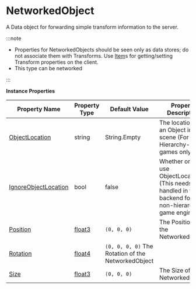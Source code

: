 # NetworkedObject

A Data object for forwarding simple transform information to the server.

:::note

+ Properties for NetworkedObjects should be seen only as data stores; do not associate them with Transforms. Use [Item](../item)s for getting/setting Transform properties on the client.
+ This type can be networked

:::

**Instance Properties**

Property Name | Property Type | Default Value | Property Description
--- | --- | --- | ---
[ObjectLocation](objectlocation) | string | String.Empty | The location of an Object in a scene (For Hierarchy-based games only).
[IgnoreObjectLocation](ignoreobjectlocation) | bool | false | Whether or not to use ObjectLocation (This needs to be handled in the backend for non-hierarchy game engines).
[Position](position) | [float3](../float3/) | `(0, 0, 0)` | The Position of the NetworkedObject
[Rotation](rotation) | [float4](../float4/) | `(0, 0, 0, 0)` The Rotation of the NetworkedObject
[Size](size) | [float3](../float3/) | `(0, 0, 0)` | The Size of the NetworkedObject